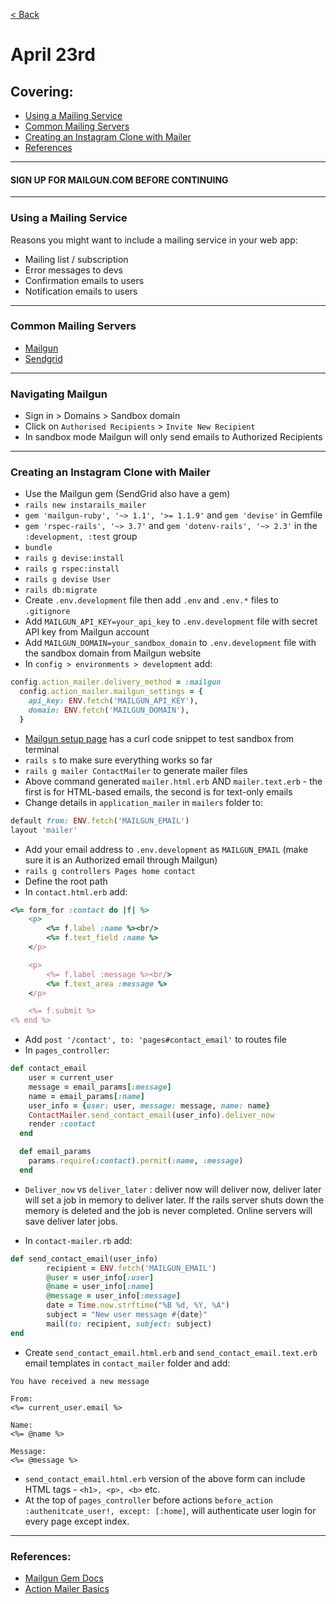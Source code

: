 [< Back](README.md)

# April 23rd
## Covering:
- [Using a Mailing Service](#using-a-mailing-service)
- [Common Mailing Servers](#common-mailing-servers)
- [Creating an Instagram Clone with Mailer](#creating-an-instagram-clone-with-mailer)
- [References](#references)
---
#### SIGN UP FOR MAILGUN.COM BEFORE CONTINUING
---
### Using a Mailing Service
Reasons you might want to include a mailing service in your web app:
- Mailing list / subscription
- Error messages to devs
- Confirmation emails to users
- Notification emails to users
---
### Common Mailing Servers
- [Mailgun](https://www.mailgun.com/)
- [Sendgrid](https://sendgrid.com/)
---
### Navigating Mailgun
- Sign in > Domains > Sandbox domain
- Click on `Authorised Recipients` > `Invite New Recipient`
- In sandbox mode Mailgun will only send emails to Authorized Recipients
---
### Creating an Instagram Clone with Mailer
- Use the Mailgun gem (SendGrid also have a gem)
- `rails new instarails_mailer`
- `gem 'mailgun-ruby', '~> 1.1', '>= 1.1.9'` and `gem 'devise'` in Gemfile
- `gem 'rspec-rails', '~> 3.7'` and `gem 'dotenv-rails', '~> 2.3'` in the `:development, :test` group
- `bundle`
- `rails g devise:install`
- `rails g rspec:install`
- `rails g devise User`
- `rails db:migrate`
- Create `.env.development` file then add `.env` and `.env.*` files to `.gitignore`
- Add `MAILGUN_API_KEY=your_api_key` to `.env.development` file with secret API key from Mailgun account
- Add `MAILGUN_DOMAIN=your_sandbox_domain` to `.env.development` file with the sandbox domain from Mailgun website
- In `config > environments > development` add:
```ruby
config.action_mailer.delivery_method = :mailgun
  config.action_mailer.mailgun_settings = {
    api_key: ENV.fetch('MAILGUN_API_KEY'),
    domain: ENV.fetch('MAILGUN_DOMAIN'),
  }
```
- [Mailgun setup page](https://app.mailgun.com/app/account/setup) has a curl code snippet to test sandbox from terminal
- `rails s` to make sure everything works so far
- `rails g mailer ContactMailer` to generate mailer files
- Above command generated `mailer.html.erb` AND `mailer.text.erb` - the first is for HTML-based emails, the second is for text-only emails
- Change details in `application_mailer` in `mailers` folder to:
```ruby
default from: ENV.fetch('MAILGUN_EMAIL')
layout 'mailer'
```
- Add your email address to `.env.development` as `MAILGUN_EMAIL` (make sure it is an Authorized email through Mailgun)
- `rails g controllers Pages home contact`
- Define the root path
- In `contact.html.erb` add:
```ruby
<%= form_for :contact do |f| %>
    <p>
        <%= f.label :name %><br/>
        <%= f.text_field :name %>
    </p>

    <p>
        <%= f.label :message %><br/>
        <%= f.text_area :message %>
    </p>

    <%= f.submit %>
<% end %>
```
- Add `post '/contact', to: 'pages#contact_email'` to routes file
- In `pages_controller`: 
```ruby
def contact_email
    user = current_user
    message = email_params[:message]
    name = email_params[:name]
    user_info = {user: user, message: message, name: name}
    ContactMailer.send_contact_email(user_info).deliver_now
    render :contact
  end

  def email_params
    params.require(:contact).permit(:name, :message)
  end
```
- `Deliver_now` vs `deliver_later` : deliver now will deliver now, deliver later will set a job in memory to deliver later. If the rails server shuts down the memory is deleted and the job is never completed. Online servers will save deliver later jobs.

- In `contact-mailer.rb` add:
```ruby
def send_contact_email(user_info)
        recipient = ENV.fetch('MAILGUN_EMAIL')
        @user = user_info[:user]
        @name = user_info[:name]
        @message = user_info[:message]
        date = Time.now.strftime("%B %d, %Y, %A")
        subject = "New user message #{date}"
        mail(to: recipient, subject: subject)
end
```
- Create `send_contact_email.html.erb` and `send_contact_email.text.erb` email templates in `contact_mailer` folder and add:
```
You have received a new message

From: 
<%= current_user.email %>

Name: 
<%= @name %>

Message:
<%= @message %>
```
- `send_contact_email.html.erb` version of the above form can include HTML tags - `<h1>, <p>, <b>` etc.
- At the top of `pages_controller` before actions `before_action :authenitcate_user!, except: [:home]`, will authenticate user login for every page except index.



---

### References:
- [Mailgun Gem Docs](https://github.com/mailgun/mailgun-ruby)
- [Action Mailer Basics](http://guides.rubyonrails.org/action_mailer_basics.html)